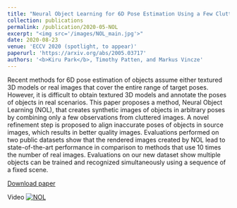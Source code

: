 ```yaml
---
title: "Neural Object Learning for 6D Pose Estimation Using a Few Cluttered Images"
collection: publications
permalink: /publication/2020-05-NOL
excerpt: "<img src='/images/NOL_main.jpg'>"
date: 2020-08-23
venue: 'ECCV 2020 (spotlight, to appear)'
paperurl: 'https://arxiv.org/abs/2005.03717'
authors: '<b>Kiru Park</b>, Timothy Patten, and Markus Vincze'
---
```

Recent methods for 6D pose estimation of objects assume either textured 3D models or real images that cover the entire range of target poses. However, it is difficult to obtain textured 3D models and annotate the poses of objects in real scenarios. This paper proposes a method, Neural Object Learning (NOL), that creates synthetic images of objects in arbitrary poses by combining only a few observations from cluttered images. A novel refinement step is proposed to align inaccurate poses of objects in source images, which results in better quality images. Evaluations performed on two public datasets show that the rendered images created by NOL lead to state-of-the-art performance in comparison to methods that use 10 times the number of real images. Evaluations on our new dataset show multiple objects can be trained and recognized simultaneously using a sequence of a fixed scene.

[Download paper](https://arxiv.org/abs/2005.03717)

Video
[![NOL](https://img.youtube.com/vi/fQJPS01cmac/0.jpg)](https://www.youtube.com/watch?v=fQJPS01cmac)
